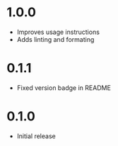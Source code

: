 # 1.0.0

- Improves usage instructions
- Adds linting and formating

# 0.1.1

- Fixed version badge in README

# 0.1.0

- Initial release
